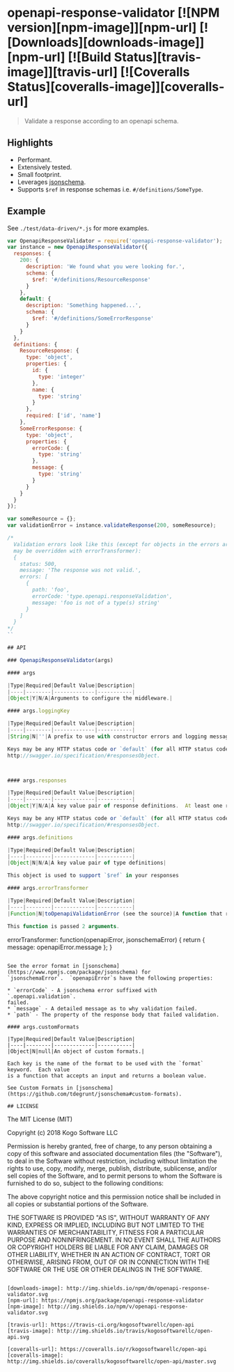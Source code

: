 # openapi-response-validator [![NPM version][npm-image]][npm-url] [![Downloads][downloads-image]][npm-url] [![Build Status][travis-image]][travis-url] [![Coveralls Status][coveralls-image]][coveralls-url]
> Validate a response according to an openapi schema.

## Highlights

* Performant.
* Extensively tested.
* Small footprint.
* Leverages [jsonschema](https://www.npmjs.com/package/jsonschema).
* Supports `$ref` in response schemas i.e. `#/definitions/SomeType`.

## Example

See `./test/data-driven/*.js` for more examples.

```javascript
var OpenapiResponseValidator = require('openapi-response-validator');
var instance = new OpenapiResponseValidator({
  responses: {
    200: {
      description: 'We found what you were looking for.',
      schema: {
        $ref: '#/definitions/ResourceResponse'
      }
    },
    default: {
      description: 'Something happened...',
      schema: {
        $ref: '#/definitions/SomeErrorResponse'
      }
    }
  },
  definitions: {
    ResourceResponse: {
      type: 'object',
      properties: {
        id: {
          type: 'integer'
        },
        name: {
          type: 'string'
        }
      },
      required: ['id', 'name']
    },
    SomeErrorResponse: {
      type: 'object',
      properties: {
        errorCode: {
          type: 'string'
        },
        message: {
          type: 'string'
        }
      }
    }
  }
});

var someResource = {};
var validationError = instance.validateResponse(200, someResource);

/*
  Validation errors look like this (except for objects in the errors array which
  may be overridden with errorTransformer):
  {
    status: 500,
    message: 'The response was not valid.',
    errors: [
      {
        path: 'foo',
        errorCode: 'type.openapi.responseValidation',
        message: 'foo is not of a type(s) string'
      }
    ]
  }
*/
``

## API

### OpenapiResponseValidator(args)

#### args

|Type|Required|Default Value|Description|
|----|--------|-------------|-----------|
|Object|Y|N/A|Arguments to configure the middleware.|

#### args.loggingKey

|Type|Required|Default Value|Description|
|----|--------|-------------|-----------|
|String|N|''|A prefix to use with constructor errors and logging messages.|

Keys may be any HTTP status code or `default` (for all HTTP status codes).  See
http://swagger.io/specification/#responsesObject.



#### args.responses

|Type|Required|Default Value|Description|
|----|--------|-------------|-----------|
|Object|Y|N/A|A key value pair of response definitions.  At least one response definition is to be provided.|

Keys may be any HTTP status code or `default` (for all HTTP status codes).  See
http://swagger.io/specification/#responsesObject.

#### args.definitions

|Type|Required|Default Value|Description|
|----|--------|-------------|-----------|
|Object|N|N/A|A key value pair of type definitions|

This object is used to support `$ref` in your responses

#### args.errorTransformer

|Type|Required|Default Value|Description|
|----|--------|-------------|-----------|
|Function|N|toOpenapiValidationError (see the source)|A function that receives an error and returns a mapped version of the error.|

This function is passed 2 arguments.

```
  errorTransformer: function(openapiError, jsonschemaError) {
    return {
      message: openapiError.message
    };
  }
```

See the error format in [jsonschema](https://www.npmjs.com/package/jsonschema) for
`jsonschemaError`.  `openapiError`s have the following properties:

* `errorCode` - A jsonschema error suffixed with `.openapi.validation`.
failed.
* `message` - A detailed message as to why validation failed.
* `path` - The property of the response body that failed validation.

#### args.customFormats

|Type|Required|Default Value|Description|
|----|--------|-------------|-----------|
|Object|N|null|An object of custom formats.|

Each key is the name of the format to be used with the `format` keyword.  Each value
is a function that accepts an input and returns a boolean value.

See Custom Formats in [jsonschema](https://github.com/tdegrunt/jsonschema#custom-formats).

## LICENSE
``````
The MIT License (MIT)

Copyright (c) 2018 Kogo Software LLC

Permission is hereby granted, free of charge, to any person obtaining a copy
of this software and associated documentation files (the "Software"), to deal
in the Software without restriction, including without limitation the rights
to use, copy, modify, merge, publish, distribute, sublicense, and/or sell
copies of the Software, and to permit persons to whom the Software is
furnished to do so, subject to the following conditions:

The above copyright notice and this permission notice shall be included in
all copies or substantial portions of the Software.

THE SOFTWARE IS PROVIDED "AS IS", WITHOUT WARRANTY OF ANY KIND, EXPRESS OR
IMPLIED, INCLUDING BUT NOT LIMITED TO THE WARRANTIES OF MERCHANTABILITY,
FITNESS FOR A PARTICULAR PURPOSE AND NONINFRINGEMENT. IN NO EVENT SHALL THE
AUTHORS OR COPYRIGHT HOLDERS BE LIABLE FOR ANY CLAIM, DAMAGES OR OTHER
LIABILITY, WHETHER IN AN ACTION OF CONTRACT, TORT OR OTHERWISE, ARISING FROM,
OUT OF OR IN CONNECTION WITH THE SOFTWARE OR THE USE OR OTHER DEALINGS IN
THE SOFTWARE.
``````

[downloads-image]: http://img.shields.io/npm/dm/openapi-response-validator.svg
[npm-url]: https://npmjs.org/package/openapi-response-validator
[npm-image]: http://img.shields.io/npm/v/openapi-response-validator.svg

[travis-url]: https://travis-ci.org/kogosoftwarellc/open-api
[travis-image]: http://img.shields.io/travis/kogosoftwarellc/open-api.svg

[coveralls-url]: https://coveralls.io/r/kogosoftwarellc/open-api
[coveralls-image]: http://img.shields.io/coveralls/kogosoftwarellc/open-api/master.svg
